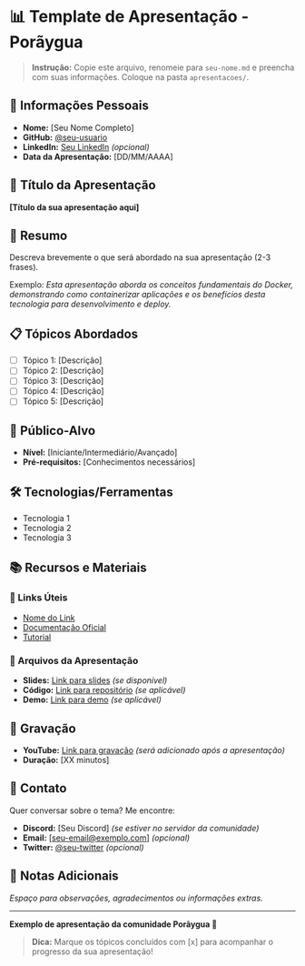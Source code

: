 # 📊 Template de Apresentação - Porãygua

> **Instrução:** Copie este arquivo, renomeie para `seu-nome.md` e preencha com suas informações. Coloque na pasta `apresentacoes/`.

## 👤 Informações Pessoais

- **Nome:** [Seu Nome Completo]
- **GitHub:** [@seu-usuario](https://github.com/seu-usuario)
- **LinkedIn:** [Seu LinkedIn](https://linkedin.com/in/seu-perfil) *(opcional)*
- **Data da Apresentação:** [DD/MM/AAAA]

## 🎯 Título da Apresentação

**[Título da sua apresentação aqui]**

## 📝 Resumo

Descreva brevemente o que será abordado na sua apresentação (2-3 frases).

Exemplo: *Esta apresentação aborda os conceitos fundamentais do Docker, demonstrando como containerizar aplicações e os benefícios desta tecnologia para desenvolvimento e deploy.*

## 📋 Tópicos Abordados

- [ ] Tópico 1: [Descrição]
- [ ] Tópico 2: [Descrição]
- [ ] Tópico 3: [Descrição]
- [ ] Tópico 4: [Descrição]
- [ ] Tópico 5: [Descrição]

## 🎯 Público-Alvo

- **Nível:** [Iniciante/Intermediário/Avançado]
- **Pré-requisitos:** [Conhecimentos necessários]

## 🛠️ Tecnologias/Ferramentas

- Tecnologia 1
- Tecnologia 2
- Tecnologia 3

## 📚 Recursos e Materiais

### 📖 Links Úteis
- [Nome do Link](https://exemplo.com)
- [Documentação Oficial](https://exemplo.com)
- [Tutorial](https://exemplo.com)

### 📁 Arquivos da Apresentação
- **Slides:** [Link para slides](https://exemplo.com) *(se disponível)*
- **Código:** [Link para repositório](https://github.com/usuario/repo) *(se aplicável)*
- **Demo:** [Link para demo](https://exemplo.com) *(se aplicável)*

## 🎥 Gravação

- **YouTube:** [Link para gravação](https://youtube.com) *(será adicionado após a apresentação)*
- **Duração:** [XX minutos]

## 💬 Contato

Quer conversar sobre o tema? Me encontre:

- **Discord:** [Seu Discord] *(se estiver no servidor da comunidade)*
- **Email:** [seu-email@exemplo.com] *(opcional)*
- **Twitter:** [@seu-twitter](https://twitter.com/seu-twitter) *(opcional)*

## 📝 Notas Adicionais

*Espaço para observações, agradecimentos ou informações extras.*

---

**Exemplo de apresentação da comunidade Porãygua 🌊**

> **Dica:** Marque os tópicos concluídos com [x] para acompanhar o progresso da sua apresentação!
